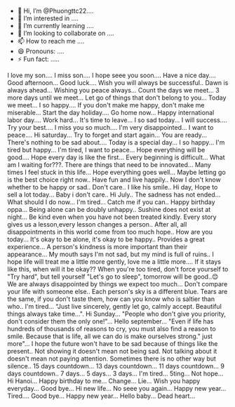 - 👋 Hi, I’m @Phuongttc22....
- 👀 I’m interested in ....
- 🌱 I’m currently learning ....
- 💞️ I’m looking to collaborate on ....
- 📫 How to reach me ....
- 😄 Pronouns: ....
- ⚡ Fun fact: .....

<!---
Phuongttc22/Phuongttc22 is a ✨ special ✨ repository because its `README.md` (this file) appears on your GitHub profile.
You can click the Preview link to take a look at your changes.
--->
I love my son....
I miss son....
I hope seee you soon....
Have a nice day....
Good afternoon...
Good luck....
Wish you will always be successful..
Dawn is always ahead...
Wishing you peace always...
Count the days we meet...
3 more days until we meet...
Let go of things that don't belong to you...
Today we meet...
I so happy....
If you don't make me happy, don't make me miserable...
Start the day holiday....
Go home now...
Happy international labor day....
Work hard...
It's time to leave...
I so sad today...
I will success....
Try your best....
I miss you so much....
I'm very disappointed...
I want to peace....
Hi saturday...
Try to forget and start again...
You are ready...
There's nothing to be sad about....
Today is a special day...
I so happy...
I'm tired but happy...
I'm tired, I want to peace...
Hope everything will be good....
Hope every day is like the first...
Every beginning is difficult...
What am I waiting for???.
There are things that need to be innovated...
Many times I feel stuck in this life...
Hope everything goes well...
Maybe letting go is the best choice right now..
Have fun and live happily..
Now I don't know whether to be happy or sad..
Don't care..
I like his smile..
Hi day, Hope to sell a lot today...
Baby i don't care..
Hi July..
The sadness has not ended...
What should I do now...
I'm tired...
Catch me if you can..
Happy birthday oppa...
Being alone can be doubly unhappy..
Sushine does not exist at night...
Be kind even when you have not been treated kindly.
Every story gives us a lesson,every lesson changes a person..
After all, all disappointments in this world come from too much hope..
How are you today...
It's okay to be alone, it's okay to be happy..
Provides a great experience...
A person's kindness is more important than their appearance...
My mouth says I'm not sad, but my mind is full of ruins..
I hope life will treat me a little more gently, love me a little more....
If it stays like this, when will it be okay??
When you're too tired, don't force yourself to "Try hard", but tell yourself "Let's go to sleep", tomorrow will be good..😊
We are always disappointed by things we expect too much...
Don't compare your life with someone else.. 
Each person's sky is a different blue. Tears are the same, if you don't taste them, how can you know who is saltier than who..
I'm tired...
“Just live sincerely, gently let go, calmly accept. Beautiful things always take time...".
Hi Sunday...
"People who don't give you priority, don't consider them the only one!"...
Hello september...
"Even if life has hundreds of thousands of reasons to cry, you must also find a reason to smile. Because that is life, all we can do is make ourselves strong." just more"...
I hope the future won't have to be sad because of things like the present..
Not showing it doesn't mean not being sad. Not talking about it doesn't mean not paying attention. Sometimes there is no other way but silence..
15 days countdown...
13 days countdown...
11 days countdown...
9 days countdown..
7 days...
5 days...
3 days...
I'm tired...
5ting...
Not hope...
Hi Hanoi...
Happy birthday to me...
Change...
Lie...
Wish you happy everyday...
Good bye...
Hi new life...
No seee you again...
Happy new year...
Tired....
Good bye...
Happy new year...
Hello baby...
Dead heart...
